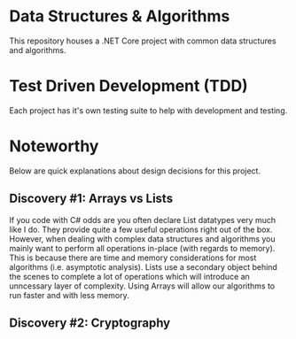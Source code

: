 # Data Structures & Algorithms

This repository houses a .NET Core project with common data structures and algorithms. 

# Test Driven Development (TDD)

Each project has it's own testing suite to help with development and testing. 

# Noteworthy
Below are quick explanations about design decisions for this project.

## Discovery #1: Arrays vs Lists
If you code with C# odds are you often declare List datatypes very much like I do. They provide quite a few useful operations right out of the box. However, when dealing with complex data structures and algorithms you mainly want to perform all operations in-place (with regards to memory). This is because there are time and memory considerations for most algorithms (i.e. asymptotic analysis). Lists use a secondary object behind the scenes to complete a lot of operations which will introduce an unncessary layer of complexity. Using Arrays will allow our algorithms to run faster and with less memory.

## Discovery #2: Cryptography



